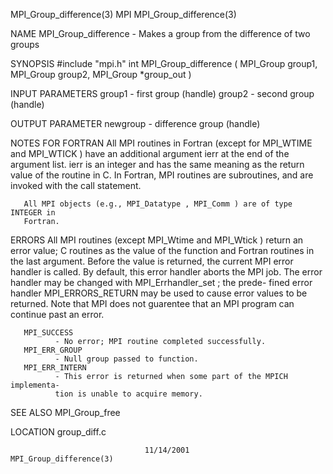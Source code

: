 MPI_Group_difference(3)               MPI              MPI_Group_difference(3)



NAME
       MPI_Group_difference -  Makes a group from the difference of two groups

SYNOPSIS
       #include "mpi.h"
       int MPI_Group_difference ( MPI_Group group1, MPI_Group group2,
                                MPI_Group *group_out )

INPUT PARAMETERS
       group1 - first group (handle)
       group2 - second group (handle)


OUTPUT PARAMETER
       newgroup
              - difference group (handle)


NOTES FOR FORTRAN
       All MPI routines in Fortran (except for MPI_WTIME and MPI_WTICK )  have
       an  additional  argument ierr at the end of the argument list.  ierr is
       an integer and has the same meaning as the return value of the  routine
       in  C.   In Fortran, MPI routines are subroutines, and are invoked with
       the call statement.

       All MPI objects (e.g., MPI_Datatype , MPI_Comm ) are of type INTEGER in
       Fortran.


ERRORS
       All  MPI  routines  (except  MPI_Wtime  and MPI_Wtick ) return an error
       value; C routines as the value of the function and Fortran routines  in
       the last argument.  Before the value is returned, the current MPI error
       handler is called.  By default, this error handler aborts the MPI  job.
       The  error  handler may be changed with MPI_Errhandler_set ; the prede-
       fined error handler MPI_ERRORS_RETURN may be used to cause error values
       to  be  returned.  Note that MPI does not guarentee that an MPI program
       can continue past an error.

       MPI_SUCCESS
              - No error; MPI routine completed successfully.
       MPI_ERR_GROUP
              - Null group passed to function.
       MPI_ERR_INTERN
              - This error is returned when some part of the MPICH implementa-
              tion is unable to acquire memory.


SEE ALSO
       MPI_Group_free

LOCATION
       group_diff.c



                                  11/14/2001           MPI_Group_difference(3)
